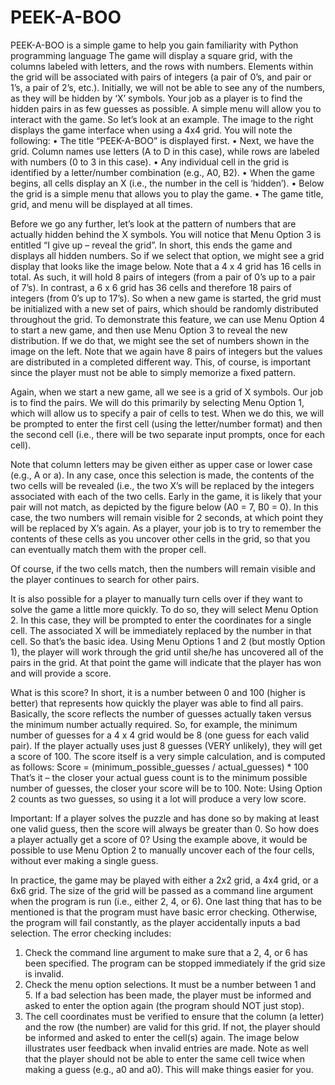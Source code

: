 # PEEK-A-BOO
PEEK-A-BOO is a simple game to help you gain familiarity with Python programming language 
The game will display a square grid, with the columns
labeled with letters, and the rows with numbers.
Elements within the grid will be associated with pairs
of integers (a pair of 0’s, and pair or 1’s, a pair of 2’s,
etc.). Initially, we will not be able to see any of the
numbers, as they will be hidden by ‘X’ symbols. Your
job as a player is to find the hidden pairs in as few
guesses as possible. A simple menu will allow you to
interact with the game.
So let’s look at an example. The image to the right
displays the game interface when using a 4x4 grid.
You will note the following:
• The title “PEEK-A-BOO” is displayed first.
• Next, we have the grid. Column names use letters (A to D in this case), while rows are
labeled with numbers (0 to 3 in this case).
• Any individual cell in the grid is identified by a letter/number combination (e.g., A0, B2).
• When the game begins, all cells display an X (i.e., the number in the cell is ‘hidden’).
• Below the grid is a simple menu that allows you to play the game.
• The game title, grid, and menu will be displayed at all times.

Before we go any further, let’s look at the pattern of numbers that are actually hidden behind the X
symbols.
You will notice that Menu Option 3 is entitled “I give up – reveal the grid”. In short, this ends the
game and displays all hidden numbers. So if we select that option, we might see a grid display that
looks like the image below.
Note that a 4 x 4 grid has 16 cells in total. As such, it will hold 8
pairs of integers (from a pair of 0’s up to a pair of 7’s). In contrast, a
6 x 6 grid has 36 cells and therefore 18 pairs of integers (from 0’s
up to 17’s).
So when a new game is started, the grid must be initialized with a
new set of pairs, which should be randomly distributed throughout
the grid. To demonstrate this feature, we can use Menu Option 4 to
start a new game, and then use Menu Option 3 to reveal the new
distribution.
If we do that, we might see the set of numbers shown in the image
on the left. Note that we again have 8 pairs of integers but the
values are distributed in a completed different way. This, of course,
is important since the player must not be able to simply memorize
a fixed pattern.

Again, when we start a new game, all we see is a grid of
X symbols. Our job is to find the pairs. We will do this primarily by
selecting Menu Option 1, which will allow us to specify a pair of cells to test. When we do this, we
will be prompted to enter the first cell (using the letter/number format) and then the second cell
(i.e., there will be two separate input prompts, once for each cell).

Note that column letters may be given either as upper case or lower case (e.g., A or a). In any case,
once this selection is made, the contents of the two cells will be revealed (i.e., the two X’s will be
replaced by the integers associated with each of the two cells. Early in the game, it is likely that your
pair will not match, as depicted by the figure below (A0 = 7, B0 = 0). In this case, the two numbers
will remain visible for 2 seconds, at which point they will be replaced by X’s again. As a player,
your job is to try to remember the contents of these cells as
you uncover other cells in the grid, so that you can eventually
match them with the proper cell.

Of course, if the two cells match, then the numbers will
remain visible and the player continues to search for other
pairs.

It is also possible for a player to manually turn cells over if
they want to solve the game a little more quickly. To do so,
they will select Menu Option 2. In this case, they will be
prompted to enter the coordinates for a single cell. The associated X will be immediately replaced
by the number in that cell.
So that’s the basic idea. Using Menu Options 1 and 2 (but mostly Option 1), the player will work
through the grid until she/he has uncovered all of the pairs in the grid. At that point the game will
indicate that the player has won and will provide a score.

What is this score? In short, it is a number between 0 and 100 (higher is better) that represents
how quickly the player was able to find all pairs. Basically, the score reflects the number of guesses
actually taken versus the minimum number actually required. So, for example, the minimum
number of guesses for a 4 x 4 grid would be 8 (one guess for each valid pair). If the player actually
uses just 8 guesses (VERY unlikely), they will get a score of 100. The score itself is a very simple
calculation, and is computed as follows:
Score = (minimum_possible_guesses / actual_guesses) * 100
That’s it – the closer your actual guess count is to the minimum possible number of guesses, the
closer your score will be to 100.
Note: Using Option 2 counts as two guesses, so using it a lot will produce a very low score.


Important: If a player solves the puzzle
and has done so by making at least one
valid guess, then the score will always
be greater than 0.
So how does a player actually get a score
of 0? Using the example above, it would
be possible to use Menu Option 2 to
manually uncover each of the four cells,
without ever making a single guess.


In practice, the game may be played with either a 2x2 grid, a 4x4 grid, or a 6x6 grid. The size of the
grid will be passed as a command line argument when the program is run (i.e., either 2, 4, or 6).
One last thing that has to be mentioned is that the program must have basic error checking.
Otherwise, the program will fail constantly, as the player accidentally inputs a bad selection. The
error checking includes:
1. Check the command line argument to make sure that a 2, 4, or 6 has been specified. The
program can be stopped immediately if the grid size is invalid.
2. Check the menu option selections. It must be a number between 1 and 5. If a bad selection
has been made, the player must be informed and asked to enter the option again (the
program should NOT just stop).
3. The cell coordinates must be verified to ensure that the column (a letter) and the row (the
number) are valid for this grid. If not, the player should be informed and asked to enter the
cell(s) again. The image below illustrates user feedback when invalid entries are made. Note
as well that the player should not be able to enter the same cell twice when making a guess
(e.g., a0 and a0). This will make things easier for you.
